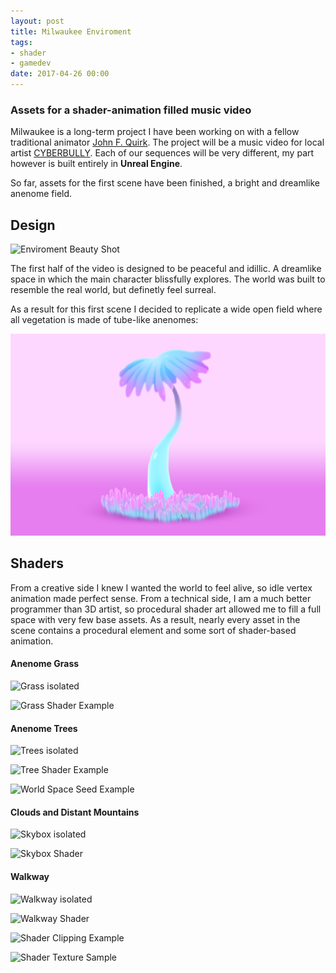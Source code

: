 ```yaml
---
layout: post
title: Milwaukee Enviroment
tags:
- shader
- gamedev
date: 2017-04-26 00:00
---
```


<!-- VIDEO Thumbnail
<iframe src="https://player.vimeo.com/video/167897879" width="640" height="360" frameborder="0" webkitallowfullscreen mozallowfullscreen allowfullscreen></iframe>
-->

### Assets for a shader-animation filled music video
<!--more-->

Milwaukee is a long-term project I have been working on with a fellow traditional animator [John F. Quirk](https://www.johnfquirk.com/). The project will be a music video for local artist [CYBERBULLY](https://cyberbullyallcaps.bandcamp.com/album/aby). Each of our sequences will be very different, my part however is built entirely in **Unreal Engine**. 

So far, assets for the first scene have been finished, a bright and dreamlike anenome field.

## Design

![Enviroment Beauty Shot]()

The first half of the video is designed to be peaceful and idillic. A dreamlike space in which the main character blissfully explores. The world was built to resemble the real world, but definetly feel surreal.

As a result for this first scene I decided to replicate a wide open field where all vegetation is made of tube-like anenomes:

![Anenome Tree Concept Art](/blog/assets/milwaukeescene/treeConcept.png)

## Shaders

From a creative side I knew I wanted the world to feel alive, so idle vertex animation made perfect sense. From a technical side, I am a much better programmer than 3D artist, so procedural shader art allowed me to fill a full space with very few base assets. As a result, nearly every asset in the scene contains a procedural element and some sort of shader-based animation.

#### Anenome Grass

![Grass isolated]()

![Grass Shader Example]()

#### Anenome Trees

![Trees isolated]()

![Tree Shader Example]()

![World Space Seed Example]()

#### Clouds and Distant Mountains

![Skybox isolated]()

![Skybox Shader]()

#### Walkway

![Walkway isolated]()

![Walkway Shader]()

![Shader Clipping Example]()

![Shader Texture Sample]()